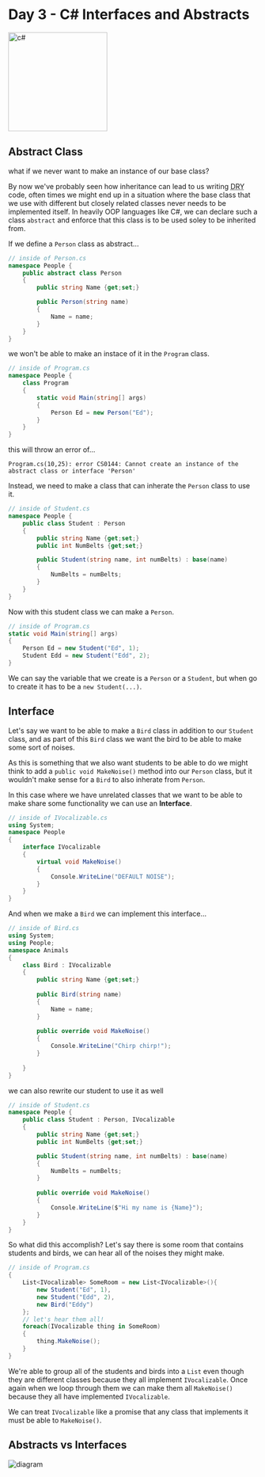 # Day 3 - C# Interfaces and Abstracts

<img src="https://upload.wikimedia.org/wikipedia/commons/thumb/7/7a/C_Sharp_logo.svg/800px-C_Sharp_logo.svg.png" alt="c#" width="200px" />

## Abstract Class

what if we never want to make an instance of our base class?

By now we've probably seen how inheritance can lead to us writing <abbr title="Don't Repeat Yourself">DRY</abbr> code, often times we might end up in a situation where the base class that we use with different but closely related classes never needs to be implemented itself. In heavily OOP languages like C#, we can declare such a class `abstract` and enforce that this class is to be used soley to be inherited from.

If we define a `Person` class as abstract...

```cs
// inside of Person.cs
namespace People {
    public abstract class Person
    {
        public string Name {get;set;}

        public Person(string name)
        {
            Name = name;
        }
    }
}
```
we won't be able to make an instace of it in the `Program` class.

```cs
// inside of Program.cs
namespace People {
    class Program
    {
        static void Main(string[] args)
        {
            Person Ed = new Person("Ed");
        }
    }
}
```

this will throw an error of...

```
Program.cs(10,25): error CS0144: Cannot create an instance of the abstract class or interface 'Person' 
```

Instead, we need to make a class that can inherate the `Person` class to use it.

```cs
// inside of Student.cs
namespace People {
    public class Student : Person
    {
        public string Name {get;set;}
        public int NumBelts {get;set;}

        public Student(string name, int numBelts) : base(name)
        {
            NumBelts = numBelts;
        }
    }
}
```

Now with this student class we can make a `Person`.

```cs
// inside of Program.cs
static void Main(string[] args)
{
    Person Ed = new Student("Ed", 1);
    Student Edd = new Student("Edd", 2);
}
```

We can say the variable that we create is a `Person` or a `Student`, but when go to create it has to be a `new Student(...)`.

## Interface

Let's say we want to be able to make a `Bird` class in addition to our `Student` class, and as part of this `Bird` class we want the bird to be able to make some sort of noises. 

As this is something that we also want students to be able to do we might think to add a `public void MakeNoise()` method into our `Person` class, but it wouldn't make sense for a `Bird` to also inherate from `Person`. 

In this case where we have unrelated classes that we want to be able to make share some functionality we can use an **Interface**. 

```cs
// inside of IVocalizable.cs
using System;
namespace People 
{
    interface IVocalizable
    {
        virtual void MakeNoise()
        {
            Console.WriteLine("DEFAULT NOISE");
        }
    }
}
```

And when we make a `Bird` we can implement this interface...

```cs
// inside of Bird.cs
using System;
using People;
namespace Animals 
{
    class Bird : IVocalizable
    {
        public string Name {get;set;}
        
        public Bird(string name)
        {
            Name = name;
        }
        
        public override void MakeNoise()
        {
            Console.WriteLine("Chirp chirp!");
        }
        
    }
}
```

we can also rewrite our student to use it as well

```cs
// inside of Student.cs
namespace People {
    public class Student : Person, IVocalizable
    {
        public string Name {get;set;}
        public int NumBelts {get;set;}

        public Student(string name, int numBelts) : base(name)
        {
            NumBelts = numBelts;
        }
        
        public override void MakeNoise()
        {
            Console.WriteLine($"Hi my name is {Name}");
        }
    }
}
```

So what did this accomplish? Let's say there is some room that contains students and birds, we can hear all of the noises they might make.

```cs
// inside of Program.cs
{
    List<IVocalizable> SomeRoom = new List<IVocalizable>(){
        new Student("Ed", 1),
        new Student("Edd", 2),
        new Bird("Eddy")
    };
    // let's hear them all!
    foreach(IVocalizable thing in SomeRoom)
    {
        thing.MakeNoise();
    }
}
```

We're able to group all of the students and birds into a `List` even though they are different classes because they all implement `IVocalizable`. Once again when we loop through them we can make them all `MakeNoise()` because they all have implemented `IVocalizable`.

We can treat `IVocalizable` like a promise that any class that implements it must be able to `MakeNoise()`.

## Abstracts vs Interfaces

<img src="https://raw.githubusercontent.com/wgoode3/c-sharp-lectures/master/assets/abstracts-interfaces.png" alt="diagram" />

